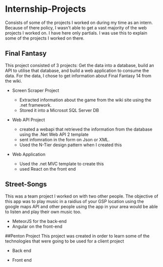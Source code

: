 # Internship-Projects
Consists of some of the projects I worked on during my time as an intern. Because of there policy, I wasn't able to get a vast majority
of the web projects I worked on. I have here only partials. I was use this to explain some of the projects I worked on there.

## Final Fantasy 
This project consisted of 3 projects: Get the data into a database, build an API to utilise that database, and build a web application
to consume the data. For the data, I chose to get information about Final Fantasy 14 from the wiki.

* Screen Scraper Project
  * Extracted information about the game from the wiki site using the .net framework. 
  * Stored it into a Microsot SQL Server DB

* Web API Project
  * created a webapi that retrieved the information from the database using the .Net Web API 2 template
  * sent infomration in the form on Json or XML.
  * Used the N-Tier design pattern when I created this
  
* Web Application
  * Used the .net MVC template to create this
  * used React on the front end  
  
 ## Street-Songs
 This was a team project I worked on with two other people. The objective of this app was to play music in a raidius of your GSP location
 using the google maps API and other people using the app in your area would be able to listen and play their own music too.
  * MeteorJS for the back-end
  * Angular on the front-end
  
 ##Penton Project
  This project was created in order to learn some of the technologies that were going to be used for a client project
  * Back end
  
  * Front end
  
